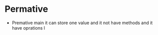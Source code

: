 # Permative 

 - Premative main it can store one value and it not have methods and it have oprations l